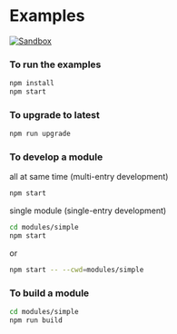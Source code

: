 # Examples

[![Sandbox](https://codesandbox.io/static/img/play-codesandbox.svg)](https://codesandbox.io/p/sandbox/rocker-examples-nvqbev)

### To run the examples

```bash
npm install
npm start
```

### To upgrade to latest

```bash
npm run upgrade
```

### To develop a module

all at same time (multi-entry development)

```bash
npm start
```

single module (single-entry development)

```bash
cd modules/simple
npm start
```

or

```bash
npm start -- --cwd=modules/simple
```

### To build a module

```bash
cd modules/simple
npm run build
```